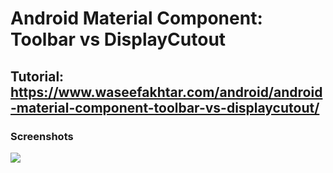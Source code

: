 # Android Material Component: Toolbar vs DisplayCutout

## Tutorial: https://www.waseefakhtar.com/android/android-material-component-toolbar-vs-displaycutout/ </br>

### Screenshots

<img src="https://github.com/waseefakhtar/DisplayCutout/blob/master/Screenshot/final.png"/>
